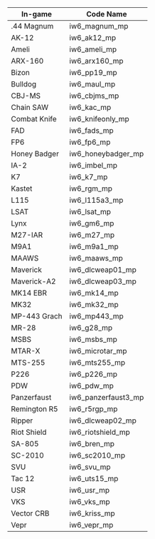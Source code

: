 | In-game       | Code Name   |
|------------|----------------|
| .44 Magnum              | iw6_magnum_mp
| AK-12                   | iw6_ak12_mp
| Ameli                   | iw6_ameli_mp
| ARX-160                 | iw6_arx160_mp
| Bizon                   | iw6_pp19_mp
| Bulldog                 | iw6_maul_mp
| CBJ-MS                  | iw6_cbjms_mp
| Chain SAW               | iw6_kac_mp
| Combat Knife            | iw6_knifeonly_mp
| FAD                     | iw6_fads_mp
| FP6                     | iw6_fp6_mp
| Honey Badger            | iw6_honeybadger_mp
| IA-2                    | iw6_imbel_mp
| K7                      | iw6_k7_mp
| Kastet                  | iw6_rgm_mp
| L115                    | iw6_l115a3_mp
| LSAT                    | iw6_lsat_mp
| Lynx                    | iw6_gm6_mp
| M27-IAR                 | iw6_m27_mp
| M9A1                    | iw6_m9a1_mp
| MAAWS                   | iw6_maaws_mp
| Maverick                | iw6_dlcweap01_mp
| Maverick-A2             | iw6_dlcweap03_mp
| MK14 EBR                | iw6_mk14_mp
| MK32                    | iw6_mk32_mp
| MP-443 Grach            | iw6_mp443_mp
| MR-28                   | iw6_g28_mp
| MSBS                    | iw6_msbs_mp
| MTAR-X                  | iw6_microtar_mp
| MTS-255                 | iw6_mts255_mp
| P226                    | iw6_p226_mp
| PDW                     | iw6_pdw_mp
| Panzerfaust             | iw6_panzerfaust3_mp
| Remington R5            | iw6_r5rgp_mp
| Ripper                  | iw6_dlcweap02_mp
| Riot Shield             | iw6_riotshield_mp
| SA-805                  | iw6_bren_mp
| SC-2010                 | iw6_sc2010_mp
| SVU                     | iw6_svu_mp
| Tac 12                  | iw6_uts15_mp
| USR                     | iw6_usr_mp
| VKS                     | iw6_vks_mp
| Vector CRB              | iw6_kriss_mp
| Vepr                    | iw6_vepr_mp
